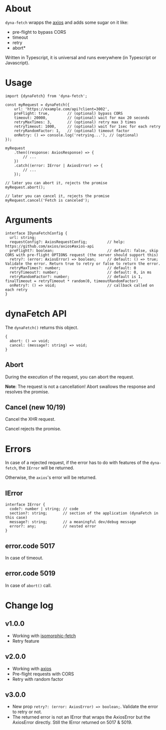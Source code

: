 # About

`dyna-fetch` wrapps the [axios](https://github.com/axios/axios) and adds some sugar on it like:

- pre-flight to bypass CORS
- timeout
- retry
- abort*

Written in Typescript, it is universal and runs everywhere (in Typescript or Javascript).

# Usage
```
import {dynaFetch} from 'dyna-fetch';

const myRequest = dynaFetch({
    url: 'https://example.com/api?client=3002',
    preFlight: true,        // (optional) bypass CORS
    timeout: 20000,         // (optional) wait for max 20 seconds
    retryMaxTimes: 3,       // (optional) retry max 3 times
    retryTimeout: 1000,     // (optional) wait for 1sec for each retry
    retryRandomFactor: 1,   // (optional) timeout factor
    onRetry: () => console.log('retrying...'), // (optional) 
});

myRequest
    .then((response: AxiosResponse) => {
        // ...
    })
    .catch((error: IError | AxiosError) => {
        // ...
    });

// later you can abort it, rejects the promise
myRequest.abort();

// later you can cancel it, rejects the promise
myRequest.cancel('Fetch is canceled');

```

# Arguments

```
interface IDynaFetchConfig {
  url: string;
  requestConfig?: AxiosRequestConfig;         // help: https://github.com/axios/axios#axios-api
  preFlight?: boolean;                        // default: false, skip CORS with pre-flight OPTIONS request (the server should support this)
  retry?: (error: AxiosError) => boolean;     // default: () => true; Validate the error. Return true to retry or false to return the error.
  retryMaxTimes?: number;                     // default: 0
  retryTimeout?: number;                      // default: 0, in ms
  retryRandomFactor?: number;                 // default is 1, finalTimeout = retryTimeout * random(0, timeoutRandomFactor)
  onRetry?: () => void;                       // callback called on each retry
}
```

# dynaFetch API

The `dynaFetch()` returns this object.
```
{
  abort: () => void;
  cancel: (message?: string) => void;
}
```

## Abort

During the execution of the request, you can abort the request.

**Note**: The request is not a cancellation! Abort swallows the response and resolves the promise.

## Cancel (new 10/19)

Cancel the XHR request.

Cancel rejects the promise.

# Errors

In case of a rejected request, if the error has to do with features of the `dyna-fetch`, the `IError` will be returned.

Otherwise, the `axios`'s error will be returned.

## IError

```
interface IError {
  code?: number | string; // code
  section?: string;       // section of the application (dynaFetch in this case)
  message?: string;       // a meaningful dev/debug message
  error?: any;            // nested error
}
```

## error.code 5017

In case of timeout.

## error.code 5019

In case of `abort()` call.

# Change log

## v1.0.0

- Working with [isomorphic-fetch](https://github.com/matthew-andrews/isomorphic-fetch)
- Retry feature

## v2.0.0

- Working with [axios](https://github.com/axios/axios)
- Pre-flight requests with CORS
- Retry with random factor

## v3.0.0

- New prop `retry?: (error: AxiosError) => boolean;`. Validate the error to retry or not.
- The returned error is not an IError that wraps the AxiosError but the AxiosError directly. Still the IError returned on 5017 & 5019.